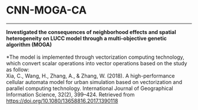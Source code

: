 # CNN-MOGA-CA
------- 
**Investigated the consequences of neighborhood effects and spatial heterogeneity on LUCC model through a multi-objective genetic algorithm (MOGA)**<br>  
*The model is implemented through vectorization computing technology, which convert scalar operations into vector operations based on the study as follow:<br>
Xia, C., Wang, H., Zhang, A., & Zhang, W. (2018). A high-performance cellular automata model for urban simulation based on vectorization and parallel computing technology. 
International Journal of Geographical Information Science, 32(2), 399–424. Retrieved from https://doi.org/10.1080/13658816.2017.1390118
